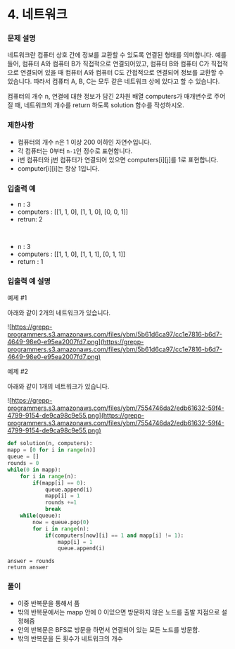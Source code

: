 # 4. 네트워크

### **문제 설명**

네트워크란 컴퓨터 상호 간에 정보를 교환할 수 있도록 연결된 형태를 의미합니다. 예를 들어, 컴퓨터 A와 컴퓨터 B가 직접적으로 연결되어있고, 컴퓨터 B와 컴퓨터 C가 직접적으로 연결되어 있을 때 컴퓨터 A와 컴퓨터 C도 간접적으로 연결되어 정보를 교환할 수 있습니다. 따라서 컴퓨터 A, B, C는 모두 같은 네트워크 상에 있다고 할 수 있습니다.

컴퓨터의 개수 n, 연결에 대한 정보가 담긴 2차원 배열 computers가 매개변수로 주어질 때, 네트워크의 개수를 return 하도록 solution 함수를 작성하시오.

### 제한사항

- 컴퓨터의 개수 n은 1 이상 200 이하인 자연수입니다.
- 각 컴퓨터는 0부터 `n-1`인 정수로 표현합니다.
- i번 컴퓨터와 j번 컴퓨터가 연결되어 있으면 computers[i][j]를 1로 표현합니다.
- computer[i][i]는 항상 1입니다.

### 입출력 예
 - n : 3
 - computers : [[1, 1, 0], [1, 1, 0], [0, 0, 1]]
 - retrun: 2
<br>

 - n : 3
 - computers : [[1, 1, 0], [1, 1, 1], [0, 1, 1]]
 - return : 1
### 입출력 예 설명

예제 #1

아래와 같이 2개의 네트워크가 있습니다.

![https://grepp-programmers.s3.amazonaws.com/files/ybm/5b61d6ca97/cc1e7816-b6d7-4649-98e0-e95ea2007fd7.png](https://grepp-programmers.s3.amazonaws.com/files/ybm/5b61d6ca97/cc1e7816-b6d7-4649-98e0-e95ea2007fd7.png)

예제 #2

아래와 같이 1개의 네트워크가 있습니다.

![https://grepp-programmers.s3.amazonaws.com/files/ybm/7554746da2/edb61632-59f4-4799-9154-de9ca98c9e55.png](https://grepp-programmers.s3.amazonaws.com/files/ybm/7554746da2/edb61632-59f4-4799-9154-de9ca98c9e55.png)

```python
def solution(n, computers):
mapp = [0 for i in range(n)]
queue = []
rounds = 0
while(0 in mapp):
	for i in range(n):
		if(mapp[i] == 0):
			queue.append(i)
			mapp[i] = 1
			rounds +=1
			break
	while(queue):
		now = queue.pop(0)
		for i in range(n):
			if(computers[now][i] == 1 and mapp[i] != 1):
				mapp[i] = 1
				queue.append(i)
```

```
answer = rounds
return answer
```

### 풀이

- 이중 반복문을 통해서 품
- 밖의 반복문에서는 mapp 안에 0 이있으면 방문하지 않은 노드를 출발 지점으로 설정해줌
- 안의 반복문은 BFS로 방문을 하면서 연결되어 있는 모든 노드를 방문함.
- 밖의 반복문을 돈 횟수가 네트워크의 개수
